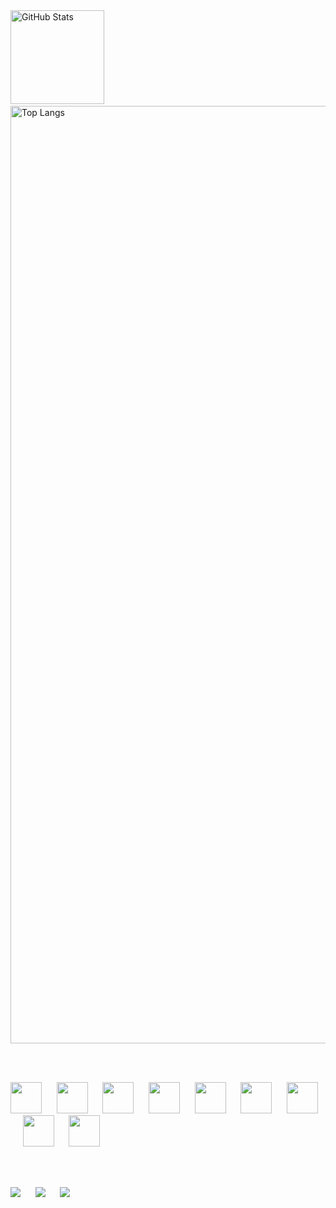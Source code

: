 <div align="left">
  <img src="https://github-readme-stats.vercel.app/api?username=GuilhermeViana14&show_icons=true&theme=dark" alt="GitHub Stats" height="150"/>
  &nbsp;&nbsp;&nbsp;&nbsp;&nbsp;&nbsp;&nbsp;&nbsp;&nbsp;&nbsp;
  <img src="https://github-readme-stats.vercel.app/api/top-langs/?username=GuilhermeViana14&layout=compact&theme=dark" alt="Top Langs" height="1500"/>
</div>

<br><br>

<div align="left">
  <img src="https://cdn.jsdelivr.net/gh/devicons/devicon/icons/javascript/javascript-original.svg" width="50" height="50"/>
  &nbsp;&nbsp;&nbsp;&nbsp;
  <img src="https://cdn.jsdelivr.net/gh/devicons/devicon/icons/typescript/typescript-original.svg" width="50" height="50"/>
  &nbsp;&nbsp;&nbsp;&nbsp;
  <img src="https://cdn.jsdelivr.net/gh/devicons/devicon/icons/python/python-original.svg" width="50" height="50"/>
  &nbsp;&nbsp;&nbsp;&nbsp;
  <img src="https://cdn.jsdelivr.net/gh/devicons/devicon/icons/react/react-original.svg" width="50" height="50"/>
  &nbsp;&nbsp;&nbsp;&nbsp;
  <img src="https://cdn.jsdelivr.net/gh/devicons/devicon/icons/fastapi/fastapi-original.svg" width="50" height="50"/>
  &nbsp;&nbsp;&nbsp;&nbsp;
  <img src="https://cdn.jsdelivr.net/gh/devicons/devicon/icons/nodejs/nodejs-original.svg" width="50" height="50"/>
  &nbsp;&nbsp;&nbsp;&nbsp;
  <img src="https://cdn.jsdelivr.net/gh/devicons/devicon/icons/html5/html5-original.svg" width="50" height="50"/>
  &nbsp;&nbsp;&nbsp;&nbsp;
  <img src="https://cdn.jsdelivr.net/gh/devicons/devicon/icons/css3/css3-original.svg" width="50" height="50"/>
  &nbsp;&nbsp;&nbsp;&nbsp;
  <img src="https://cdn.jsdelivr.net/gh/devicons/devicon/icons/java/java-original.svg" width="50" height="50"/>
</div>

<br><br>

<div align="left">
  <a href="https://discord.com/guizin#5502"><img src="https://img.shields.io/badge/Discord-5865F2?style=for-the-badge&logo=discord&logoColor=white"/></a>
  &nbsp;&nbsp;&nbsp;&nbsp;
  <a href="mailto:guilhermevianafilgueiras@gmail.com"><img src="https://img.shields.io/badge/Gmail-D14836?style=for-the-badge&logo=gmail&logoColor=white"/></a>
  &nbsp;&nbsp;&nbsp;&nbsp;
  <a href="https://www.linkedin.com/in/guilherme-viana-4b5211234"><img src="https://img.shields.io/badge/LinkedIn-0A66C2?style=for-the-badge&logo=linkedin&logoColor=white"/></a>
</div>

<br>

